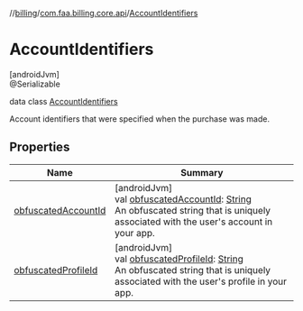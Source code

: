 //[billing](../../../index.md)/[com.faa.billing.core.api](../index.md)/[AccountIdentifiers](index.md)

# AccountIdentifiers

[androidJvm]\
@Serializable

data class [AccountIdentifiers](index.md)

Account identifiers that were specified when the purchase was made.

## Properties

| Name | Summary |
|---|---|
| [obfuscatedAccountId](obfuscated-account-id.md) | [androidJvm]<br>val [obfuscatedAccountId](obfuscated-account-id.md): [String](https://kotlinlang.org/api/latest/jvm/stdlib/kotlin/-string/index.html)<br>An obfuscated string that is uniquely associated with the user's account in your app. |
| [obfuscatedProfileId](obfuscated-profile-id.md) | [androidJvm]<br>val [obfuscatedProfileId](obfuscated-profile-id.md): [String](https://kotlinlang.org/api/latest/jvm/stdlib/kotlin/-string/index.html)<br>An obfuscated string that is uniquely associated with the user's profile in your app. |
